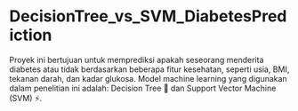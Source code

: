 # DecisionTree_vs_SVM_DiabetesPrediction
Proyek ini bertujuan untuk memprediksi apakah seseorang menderita diabetes atau tidak berdasarkan beberapa fitur kesehatan, seperti usia, BMI, tekanan darah, dan kadar glukosa. Model machine learning yang digunakan dalam penelitian ini adalah: Decision Tree 🌳 dan Support Vector Machine (SVM) ⚡.
